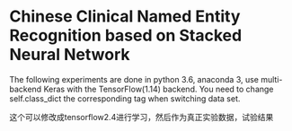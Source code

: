 # Chinese Clinical Named Entity Recognition based on Stacked Neural Network
The following experiments are done in python 3.6, anaconda 3, use multi-backend Keras with the TensorFlow(1.14) backend.
You need to change self.class_dict the corresponding tag when switching data set.

这个可以修改成tensorflow2.4进行学习，然后作为真正实验数据，试验结果
